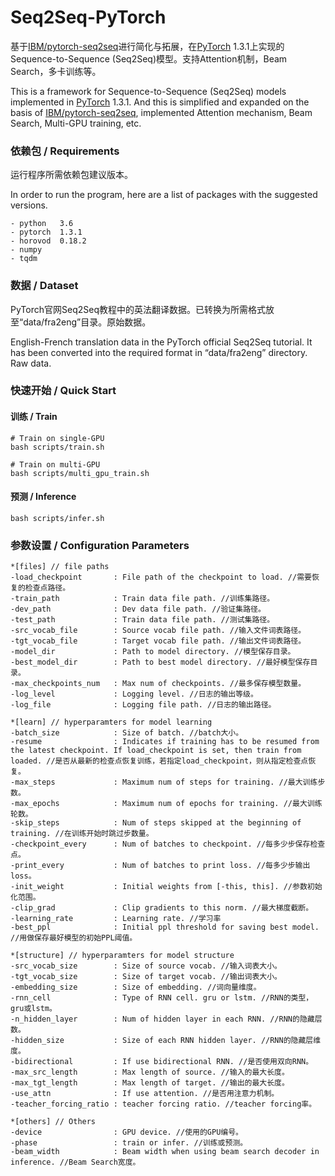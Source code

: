 # Seq2Seq-PyTorch

基于[IBM/pytorch-seq2seq](https://github.com/IBM/pytorch-seq2seq)进行简化与拓展，在[PyTorch](http://pytorch.org/) 1.3.1上实现的Sequence-to-Sequence (Seq2Seq)模型。支持Attention机制，Beam Search，多卡训练等。

This is a framework for Sequence-to-Sequence (Seq2Seq) models implemented in [PyTorch](http://pytorch.org/) 1.3.1. And this is simplified and expanded on the basis of [IBM/pytorch-seq2seq](https://github.com/IBM/pytorch-seq2seq), implemented Attention mechanism, Beam Search, Multi-GPU training, etc.



### 依赖包 / Requirements
运行程序所需依赖包建议版本。

In order to run the program, here are a list of packages with the suggested versions.

```
- python   3.6
- pytorch  1.3.1
- horovod  0.18.2
- numpy
- tqdm
```



### 数据 / Dataset
PyTorch官网Seq2Seq教程中的英法翻译数据。已转换为所需格式放至“data/fra2eng”目录。原始数据。

English-French translation data in the PyTorch official Seq2Seq tutorial. It has been converted into the required format in “data/fra2eng” directory. Raw data.



### 快速开始 / Quick Start
#### 训练 / Train
```
# Train on single-GPU
bash scripts/train.sh 

# Train on multi-GPU
bash scripts/multi_gpu_train.sh
```

#### 预测 / Inference 
```
bash scripts/infer.sh
```


### 参数设置 / Configuration Parameters
```
*[files] // file paths
-load_checkpoint       : File path of the checkpoint to load. //需要恢复的检查点路径。
-train_path            : Train data file path. //训练集路径。
-dev_path              : Dev data file path. //验证集路径。
-test_path             : Train data file path. //测试集路径。
-src_vocab_file        : Source vocab file path. //输入文件词表路径。
-tgt_vocab_file        : Target vocab file path. //输出文件词表路径。
-model_dir             : Path to model directory. //模型保存目录。
-best_model_dir        : Path to best model directory. //最好模型保存目录。
-max_checkpoints_num   : Max num of checkpoints. //最多保存模型数量。
-log_level             : Logging level. //日志的输出等级。
-log_file              : Logging file path. //日志的输出路径。

*[learn] // hyperparamters for model learning 
-batch_size            : Size of batch. //batch大小。
-resume                : Indicates if training has to be resumed from the latest checkpoint. If load_checkpoint is set, then train from loaded. //是否从最新的检查点恢复训练，若指定load_checkpoint，则从指定检查点恢复。
-max_steps             : Maximum num of steps for training. //最大训练步数。
-max_epochs            : Maximum num of epochs for training. //最大训练轮数。
-skip_steps            : Num of steps skipped at the beginning of training. //在训练开始时跳过步数量。
-checkpoint_every      : Num of batches to checkpoint. //每多少步保存检查点。
-print_every           : Num of batches to print loss. //每多少步输出loss。
-init_weight           : Initial weights from [-this, this]. //参数初始化范围。
-clip_grad             : Clip gradients to this norm. //最大梯度截断。
-learning_rate         : Learning rate. //学习率
-best_ppl              : Initial ppl threshold for saving best model. //用做保存最好模型的初始PPL阈值。

*[structure] // hyperparamters for model structure
-src_vocab_size        : Size of source vocab. //输入词表大小。
-tgt_vocab_size        : Size of target vocab. //输出词表大小。
-embedding_size        : Size of embedding. //词向量维度。
-rnn_cell              : Type of RNN cell. gru or lstm. //RNN的类型，gru或lstm。
-n_hidden_layer        : Num of hidden layer in each RNN. //RNN的隐藏层数。
-hidden_size           : Size of each RNN hidden layer. //RNN的隐藏层维度。
-bidirectional         : If use bidirectional RNN. //是否使用双向RNN。
-max_src_length        : Max length of source. //输入的最大长度。
-max_tgt_length        : Max length of target. //输出的最大长度。
-use_attn              : If use attention. //是否用注意力机制。
-teacher_forcing_ratio : teacher forcing ratio. //teacher forcing率。

*[others] // Others
-device                : GPU device. //使用的GPU编号。
-phase                 : train or infer. //训练或预测。
-beam_width            : Beam width when using beam search decoder in inference. //Beam Search宽度。
```



